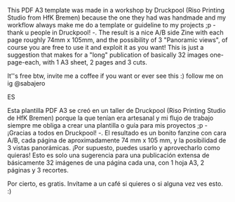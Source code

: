 This PDF A3 template was made in a workshop by Druckpool (Riso Printing Studio from HfK Bremen) because the one they had was handmade and my workflow always make me do a template or guideline to my projects ;p - thank u people in Druckpool! -. The result is a nice A/B side Zine with each page roughly 74mm x 105mm, and the possibility of 3 "Panoramic views", of course you are free to use it and exploit it as you want! This is just a suggestion that makes for a "long" publication of basically 32 images one-page-each, with 1 A3 sheet, 2 pages and 3 cuts.

It''s free btw, invite me a coffee if you want or ever see this :) 
follow me on ig @sabajero



ES

Esta plantilla PDF A3 se creó en un taller de Druckpool (Riso Printing Studio de HfK Bremen) porque la que tenían era artesanal y mi flujo de trabajo siempre me obliga a crear una plantilla o guía para mis proyectos ;p - ¡Gracias a todos en Druckpool! -. El resultado es un bonito fanzine con cara A/B, cada página de aproximadamente 74 mm x 105 mm, y la posibilidad de 3 vistas panorámicas. ¡Por supuesto, puedes usarlo y aprovecharlo como quieras! Esto es solo una sugerencia para una publicación extensa de básicamente 32 imágenes de una página cada una, con 1 hoja A3, 2 páginas y 3 recortes.

Por cierto, es gratis. Invítame a un café si quieres o si alguna vez ves esto. :)

